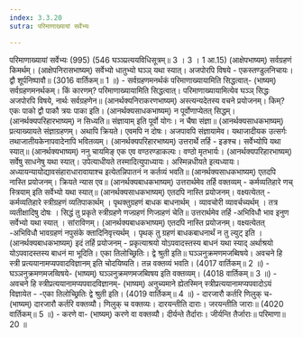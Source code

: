```yaml
---
index: 3.3.20
sutra: परिमाणाख्यायां सर्वेभ्यः

---
```

 परिमाणाख्यायां सर्वेभ्यः (995) (546 घञ्ञ्प्रत्ययविधिसूत्रम्॥ 3 । 3 । 1 आ.15) (आक्षेपभाष्यम्) सर्वग्रहणं किमर्थम्। (आक्षेपनिरासभाष्यम्) सर्वेभ्यो धातुभ्यो घञ्ञ् यथा स्यात्। अजपोरपि विषये - एकस्तण्डुलनिचायः। द्वौ शूर्पनिष्पावौ॥ (3016 वार्तिकम्॥ 1 ॥) - सर्वग्रहणमनर्थकं परिमाणाख्यायामिति सिद्धत्वात्- (भाष्यम्) सर्वग्रहणमनर्थकम्। किं कारणम्? परिमाणाख्यायामिति सिद्धत्वात्। परिमाणाख्यायामित्येव घञ्ञ् सिद्धः अजपोरपि विषये, नार्थः सर्वग्रहणेन॥ (आनर्थक्यनिराकरणभाष्यम्) अस्त्यन्यदेतस्य वचने प्रयोजनम्। किम्? एकः पाको द्वौ पाकौ त्रयः पाका इति। (आनर्थक्यसाधकभाष्यम्) न पूर्वोणाप्येतत् सिद्धम्। (आनर्थक्यपरिहारभाष्यम्) न सिध्यति॥ संज्ञायाम् इति पूर्वो योगः। न चैषा संज्ञा॥ (आनर्थक्यसाधकभाष्यम्) प्रत्याख्यायते संज्ञाग्रहणम्। अथापि क्रियते। एवमपि न दोषः। अजपावपि संज्ञायामेव। यथाजादीयक उत्सर्गः तथाजातीयकेनापवादेनापि भवितव्यम्। (आनर्थक्यपरिहारभाष्यम्) उत्तरार्थे तर्हि - इङश्च। सर्वेभ्योपि यथा स्यात्॥ (आनर्थक्यभाष्यम्) ननु चायमिङ् एक एव वण्ठरण्डाकल्पः। वण्ठो मृतभार्यः। (आनर्थक्यपरिहारभाष्यम्) सर्वेषु साधनेषु यथा स्यात्। उपेत्याधीयते तस्मादित्युपाध्यायः। अस्मिन्नधीयते इत्यध्यायः। अध्यायन्यायोद्यावसंहाराधारावायाश्च इत्येतन्निपातनं न कर्तव्यं भवति॥ (आनर्थक्यसाधकभाष्यम्) एतदपि नास्ति प्रयोजनम्। क्रियते न्यास एव॥ (आनर्थक्यबाधकभाष्यम्) उत्तरार्थमेव तर्हि वक्तव्यम् - कर्मव्यतिहारे णच् स्त्रियाम् इति सर्वेभ्यो यथा स्यात्॥ (आनर्थक्यसाधकभाष्यम्) एतदपि नास्ति प्रयोजनम्। वक्ष्यत्येतत् -  कर्मव्यतिहारे स्त्रीग्रहणं व्यतिपाकार्थम् । पृथक्तुग्रहणं बाधक बाधनार्थम् । व्यावचोरी व्यावर्चच्यर्थम् । तत्र व्यतीक्षादिषु दोषः । सिद्धं तु प्रकृते स्त्रीग्रहणे णज्ग्रहणं णिज्ग्रहणं चेति॥   उत्तरार्थमेव तर्हि -अभिविधौ भाव इनुण सर्वेभ्यो यथा स्यात् । सांराविणम्। (आनर्थक्यबाधकभाष्यम्) एतदपि नास्ति प्रयोजनम्। वक्ष्यत्येतत् -अभिविधौ भावग्रहणं नपुसंके क्तादिनिवृत्त्यर्थम् । पृथक् तु ग्रहणं बाधकबाधनार्थं न तु ल्युट् इति । (आनर्थक्यबाधकभाष्यम्) इदं तर्हि प्रयोजनम् - प्रकृत्याश्रयो योऽपवादस्तस्य बाधनं यथा स्याद् अर्थाश्रयो योऽपवादस्तस्य बाधनं मा भूदिति। एका तिलोच्छ्रितिः। द्वे श्रुती इति॥ घञ्ञनुक्रमणमजब्विषये। अवचने हि स्त्री प्रत्ययानामप्यपवादविज्ञानम् इति चोदयिष्यति। तन्न वक्तव्यं भवति। (4017 वार्तिकम्॥ 2 ॥) - घञ्ञनुक्रमणमजव्विषये- (भाष्यम्) घञ्ञनुक्रमणमजब्विषय इति वक्तव्यम्। (4018 वार्तिकम्॥ 3 ॥) - अवचने हि स्त्रीप्रत्ययानामप्यपवादविज्ञानम्- (भाष्यम्) अनुच्यमाने ह्येतस्मिन् स्त्रीप्रत्ययानामप्यपवादोऽयं विज्ञायेत - -एका तिलोच्छ्रितिः द्वे श्रुती इति। (4019 वार्तिकम्॥ 4 ॥) - दारजारौ कर्तरि णिलुक् च- (भाष्यम्) दारजारौ कर्तरि वक्तव्यौ। णिलुक् च वक्तव्यः। दारयन्तीति दाराः। जरयन्तीति जाराः॥ (4020 वार्तिकम्॥ 5 ॥) - करणे वा- (भाष्यम्) करणे वा वक्तव्यौ। दीर्यन्ते तैर्दाराः। जीर्यन्ति तैर्जाराः॥ परिमाणा॥ 20 ॥ 